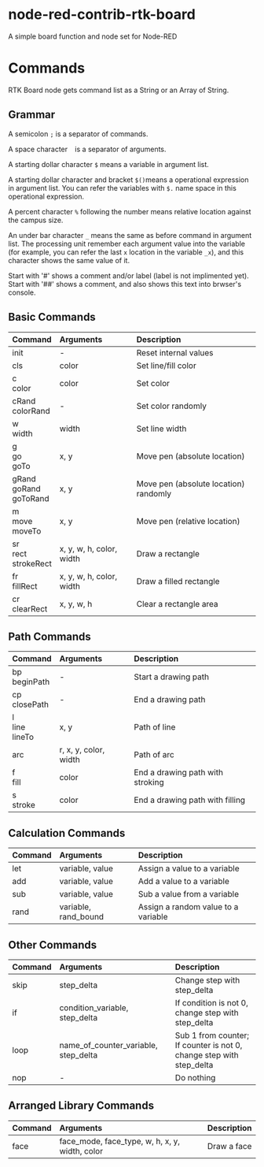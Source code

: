 # node-red-contrib-rtk-board
A simple board function and node set for Node-RED

# Commands

RTK Board node gets command list as a String or an Array of String.

## Grammar

A semicolon ``;`` is a separator of commands.

A space character `` `` is a separator of arguments.

A starting dollar character ``$`` means a variable in argument list.

A starting dollar character and bracket ``$()``means a operational expression in argument list. You can refer the variables with ``$.`` name space in this operational expression.

A percent character ``%`` following the number means relative location against the campus size.

An under bar character ``_`` means the same as before command in argument list. The processing unit remember each argument value into the variable (for example, you can refer the last ``x`` location in the variable ``_x``), and this character shows the same value of it.

Start with '#' shows a comment and/or label (label is not implimented yet). Start with '##' shows a comment, and also shows this text into brwser's console.

## Basic Commands

| Command | Arguments | Description |
| :-- | :-- | :-- |
| init | - | Reset internal values |
| cls | color | Set line/fill color |
| c<br>color | color | Set color |
| cRand<br>colorRand | - | Set color randomly |
| w<br>width | width | Set line width |
| g<br>go<br>goTo | x, y | Move pen (absolute location) |
| gRand<br>goRand<br>goToRand | x, y | Move pen (absolute location) randomly |
| m<br>move<br>moveTo | x, y | Move pen (relative location) |
| sr<br>rect<br>strokeRect | x, y, w, h, color, width | Draw a rectangle |
| fr<br>fillRect | x, y, w, h, color, width | Draw a filled rectangle |
| cr<br>clearRect | x, y, w, h | Clear a rectangle area |

## Path Commands

| Command | Arguments | Description |
| :-- | :-- | :-- |
| bp<br>beginPath | - | Start a drawing path |
| cp<br>closePath | - | End a drawing path |
| l<br>line<br>lineTo | x, y | Path of line |
| arc | r, x, y, color, width | Path of arc |
| f<br>fill | color | End a drawing path with stroking |
| s<br>stroke | color | End a drawing path with filling |

## Calculation Commands

| Command | Arguments | Description |
| :-- | :-- | :-- |
| let | variable, value | Assign a value to a variable |
| add | variable, value | Add a value to a variable |
| sub | variable, value | Sub a value from a variable |
| rand | variable, rand_bound | Assign a random value to a variable |

## Other Commands

| Command | Arguments | Description |
| :-- | :-- | :-- |
| skip | step_delta | Change step with step_delta |
| if | condition_variable, step_delta | If condition is not 0, change step with step_delta |
| loop | name_of_counter_variable, step_delta | Sub 1 from counter;<br>If counter is not 0, change step with step_delta |
| nop | - | Do nothing |

## Arranged Library Commands

| Command | Arguments | Description |
| :-- | :-- | :-- |
| face | face_mode, face_type, w, h, x, y, width, color | Draw a face |
